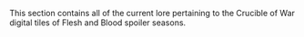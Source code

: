 This section contains all of the current lore pertaining to the Crucible of War digital tiles of Flesh and Blood spoiler seasons.
